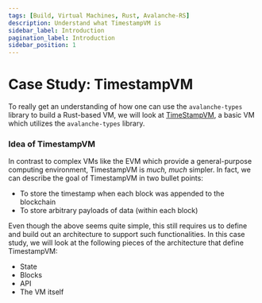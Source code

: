```yaml
---
tags: [Build, Virtual Machines, Rust, Avalanche-RS]
description: Understand what TimestampVM is
sidebar_label: Introduction
pagination_label: Introduction
sidebar_position: 1
---
```


# Case Study: TimestampVM

To really get an understanding of how one can use the `avalanche-types` library to build a Rust-based VM, we will look at [TimeStampVM](https://github.com/ava-labs/timestampvm-rs/tree/main), a basic VM which utilizes the `avalanche-types` library. 

### Idea of TimestampVM

In contrast to complex VMs like the EVM which provide a general-purpose computing environment, TimestampVM is *much, much* simpler. In fact, we can describe the goal of TimestampVM in two bullet points:

- To store the timestamp when each block was appended to the blockchain
- To store arbitrary payloads of data (within each block)

Even though the above seems quite simple, this still requires us to define and build out an architecture to support such functionalities. In this case study, we will look at the following pieces of the architecture that define TimestampVM:

- State
- Blocks
- API
- The VM itself

